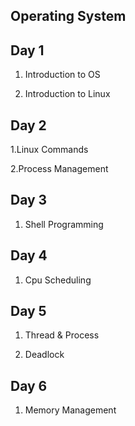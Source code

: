 

## Operating System

##  Day 1

1. Introduction to OS

2. Introduction to Linux

## Day 2

1.Linux Commands

2.Process Management
## Day 3

1. Shell Programming

## Day 4

1. Cpu Scheduling


## Day 5

1. Thread & Process

2. Deadlock

## Day 6

1. Memory Management
